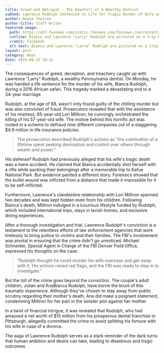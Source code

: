 ```yaml
---
title: Greed and Betrayal - The Downfall of a Wealthy Dentist
subhed: Lawrence Rudolph Sentenced to Life for Tragic Murder of Wife on African Safari
author: Donna Teetree
author-title: Staff Writer
featured-image: 
  path: https://a57.foxnews.com/static.foxnews.com/foxnews.com/content/uploads/2022/07/640/320/Bianca-and-Larry-Rudolph-resized.jpg?ve=1&tl=1
  cutline: Bianca and Lawrence "Larry" Rudolph are pictured on a trip before her October 2016 murder in Zambia.
  credit: Facebook
  alt-text: Bianca and Lawrence "Larry" Rudolph are pictured on a trip before her October 2016 murder in Zambia
layout: post
category: News
date: 2023-08-22 10:12
---
```


The consequences of greed, deception, and treachery caught up with Lawrence "Larry" Rudolph, a wealthy Pennsylvania dentist. On Monday, he was handed a life sentence for the murder of his wife, Bianca Rudolph, during a 2016 African safari. This tragedy marked a devastating end to a 34-year marriage.

Rudolph, at the age of 68, wasn't only found guilty of the chilling murder but was also convicted of fraud. Prosecutors revealed that with the assistance of his mistress, 65-year-old Lori Milliron, he cunningly orchestrated the killing of his 57-year-old wife. The motive behind this horrific act was rooted in a scheme to defraud nine different companies out of a staggering $4.9 million in life insurance policies. 

>The prosecution described Rudolph's actions as "the culmination of a lifetime spent seeking domination and control over others through wealth and power."

His defense? Rudolph had previously alleged that his wife's tragic death was a mere accident. He claimed that Bianca accidentally shot herself with a rifle while packing their belongings after a memorable trip to Kafue National Park. But evidence painted a different story. Forensics showed that the bullet wound was inflicted from a distance that made it impossible for it to be self-inflicted.

Furthermore, Lawrence's clandestine relationship with Lori Milliron spanned two decades and was kept hidden even from his children. Following Bianca's death, Milliron indulged in a luxurious lifestyle funded by Rudolph, which included international trips, stays in lavish homes, and exclusive dining experiences. 

After a thorough investigation and trial, Lawrence Rudolph's conviction is a testament to the relentless efforts of law enforcement agencies that work tirelessly to bring justice to victims and their families. The FBI's involvement was pivotal in ensuring that the crime didn't go unnoticed. Michael Schneider, Special Agent in Charge of the FBI Denver Field Office, expressed his thoughts on the case:

> "Rudolph thought he could murder his wife overseas and get away with it. His actions raised red flags, and the FBI was ready to step in to investigate."

But the toll of the crime goes beyond the conviction. The couple's adult children, Julian and AnaBianca Rudolph, have borne the brunt of this traumatic experience. Although they've chosen to stay away from public scrutiny regarding their mother's death, Ana did make a poignant statement, condemning Milliron for her part in the sinister plot against her mother.

In a twist of financial intrigue, it was revealed that Rudolph, who had amassed a net worth of $15 million from his prosperous dental franchise in Pittsburgh, allegedly committed the crime to avoid splitting his fortune with his wife in case of a divorce.

The saga of Lawrence Rudolph serves as a stark reminder of the dark turns that human ambition and desire can take, leading to disastrous and tragic outcomes.
